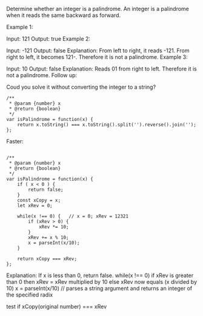 Determine whether an integer is a palindrome. An integer is a palindrome when it reads the same backward as forward.

Example 1:

Input: 121
Output: true
Example 2:

Input: -121
Output: false
Explanation: From left to right, it reads -121. From right to left, it becomes 121-. Therefore it is not a palindrome.
Example 3:

Input: 10
Output: false
Explanation: Reads 01 from right to left. Therefore it is not a palindrome.
Follow up:

Coud you solve it without converting the integer to a string?

```
/**
 * @param {number} x
 * @return {boolean}
 */
var isPalindrome = function(x) {
    return x.toString() === x.toString().split('').reverse().join('');
};

```

Faster: 
```

/**
 * @param {number} x
 * @return {boolean}
 */
var isPalindrome = function(x) {
    if ( x < 0 ) {
        return false;
    }
    const xCopy = x;
    let xRev = 0;
    
    while(x !== 0) {   // x = 0; xRev = 12321
        if (xRev > 0) {
            xRev *= 10;
        }
        xRev += x % 10;
        x = parseInt(x/10);
    }
    
    return xCopy === xRev;
};
```

Explanation:
If x is less than 0, return false.
while(x !== 0)
  if xRev is greater than 0
    then xRev = xRev multiplied by 10
  else
    xRev now equals (x divided by 10)
    x = parseInt(x/10) // parses a string argument and returns an integer of the specified radix
    
test if xCopy(original number) === xRev
